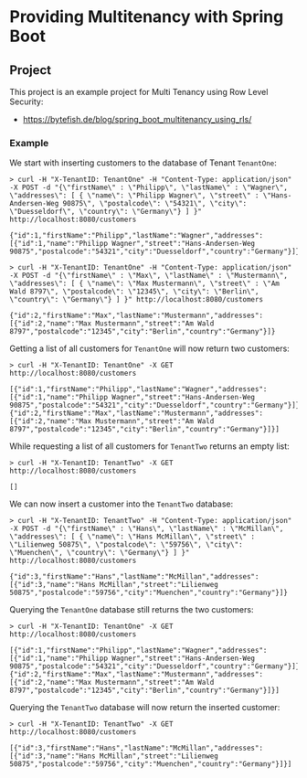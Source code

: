 # Providing Multitenancy with Spring Boot #

## Project ##

This project is an example project for Multi Tenancy using Row Level Security:

* https://bytefish.de/blog/spring_boot_multitenancy_using_rls/

### Example ###

We start with inserting customers to the database of Tenant ``TenantOne``:

```
> curl -H "X-TenantID: TenantOne" -H "Content-Type: application/json" -X POST -d "{\"firstName\" : \"Philipp\", \"lastName\" : \"Wagner\", \"addresses\": [ { \"name\": \"Philipp Wagner\", \"street\" : \"Hans-Andersen-Weg 90875\", \"postalcode\": \"54321\", \"city\": \"Duesseldorf\", \"country\": \"Germany\"} ] }" http://localhost:8080/customers

{"id":1,"firstName":"Philipp","lastName":"Wagner","addresses":[{"id":1,"name":"Philipp Wagner","street":"Hans-Andersen-Weg 90875","postalcode":"54321","city":"Duesseldorf","country":"Germany"}]}

> curl -H "X-TenantID: TenantOne" -H "Content-Type: application/json" -X POST -d "{\"firstName\" : \"Max\", \"lastName\" : \"Mustermann\", \"addresses\": [ { \"name\": \"Max Mustermann\", \"street\" : \"Am Wald 8797\", \"postalcode\": \"12345\", \"city\": \"Berlin\", \"country\": \"Germany\"} ] }" http://localhost:8080/customers

{"id":2,"firstName":"Max","lastName":"Mustermann","addresses":[{"id":2,"name":"Max Mustermann","street":"Am Wald 8797","postalcode":"12345","city":"Berlin","country":"Germany"}]}
```

Getting a list of all customers for ``TenantOne`` will now return two customers:

```
> curl -H "X-TenantID: TenantOne" -X GET http://localhost:8080/customers

[{"id":1,"firstName":"Philipp","lastName":"Wagner","addresses":[{"id":1,"name":"Philipp Wagner","street":"Hans-Andersen-Weg 90875","postalcode":"54321","city":"Duesseldorf","country":"Germany"}]},{"id":2,"firstName":"Max","lastName":"Mustermann","addresses":[{"id":2,"name":"Max Mustermann","street":"Am Wald 8797","postalcode":"12345","city":"Berlin","country":"Germany"}]}]
```

While requesting a list of all customers for ``TenantTwo`` returns an empty list:

```
> curl -H "X-TenantID: TenantTwo" -X GET http://localhost:8080/customers

[]
```

We can now insert a customer into the ``TenantTwo`` database:

```
> curl -H "X-TenantID: TenantTwo" -H "Content-Type: application/json" -X POST -d "{\"firstName\" : \"Hans\", \"lastName\" : \"McMillan\", \"addresses\": [ { \"name\": \"Hans McMillan\", \"street\" : \"Lilienweg 50875\", \"postalcode\": \"59756\", \"city\": \"Muenchen\", \"country\": \"Germany\"} ] }" http://localhost:8080/customers

{"id":3,"firstName":"Hans","lastName":"McMillan","addresses":[{"id":3,"name":"Hans McMillan","street":"Lilienweg 50875","postalcode":"59756","city":"Muenchen","country":"Germany"}]}
```

Querying the ``TenantOne`` database still returns the two customers:

```
> curl -H "X-TenantID: TenantOne" -X GET http://localhost:8080/customers

[{"id":1,"firstName":"Philipp","lastName":"Wagner","addresses":[{"id":1,"name":"Philipp Wagner","street":"Hans-Andersen-Weg 90875","postalcode":"54321","city":"Duesseldorf","country":"Germany"}]},{"id":2,"firstName":"Max","lastName":"Mustermann","addresses":[{"id":2,"name":"Max Mustermann","street":"Am Wald 8797","postalcode":"12345","city":"Berlin","country":"Germany"}]}]
```

Querying the ``TenantTwo`` database will now return the inserted customer:

```
> curl -H "X-TenantID: TenantTwo" -X GET http://localhost:8080/customers

[{"id":3,"firstName":"Hans","lastName":"McMillan","addresses":[{"id":3,"name":"Hans McMillan","street":"Lilienweg 50875","postalcode":"59756","city":"Muenchen","country":"Germany"}]}]
```